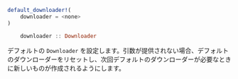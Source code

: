 ```julia
default_downloader!(
    downloader = <none>
)

    downloader :: Downloader
```

デフォルトの `Downloader` を設定します。引数が提供されない場合、デフォルトのダウンローダーをリセットし、次回デフォルトのダウンローダーが必要なときに新しいものが作成されるようにします。
